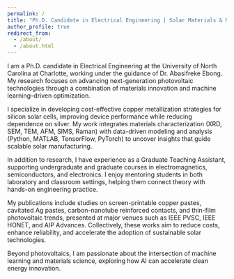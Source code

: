 ```yaml
---
permalink: /
title: "Ph.D. Candidate in Electrical Engineering | Solar Materials & Machine Learning"
author_profile: true
redirect_from: 
  - /about/
  - /about.html
---
```


I am a Ph.D. candidate in Electrical Engineering at the University of North Carolina at Charlotte, working under the guidance of Dr. Abasifreke Ebong. My research focuses on advancing next-generation photovoltaic technologies through a combination of materials innovation and machine learning–driven optimization.

I specialize in developing cost-effective copper metallization strategies for silicon solar cells, improving device performance while reducing dependence on silver. My work integrates materials characterization (XRD, SEM, TEM, AFM, SIMS, Raman) with data-driven modeling and analysis (Python, MATLAB, TensorFlow, PyTorch) to uncover insights that guide scalable solar manufacturing.

In addition to research, I have experience as a Graduate Teaching Assistant, supporting undergraduate and graduate courses in electromagnetics, semiconductors, and electronics. I enjoy mentoring students in both laboratory and classroom settings, helping them connect theory with hands-on engineering practice.

My publications include studies on screen-printable copper pastes, cavitated Ag pastes, carbon-nanotube reinforced contacts, and thin-film photovoltaic trends, presented at major venues such as IEEE PVSC, IEEE HONET, and AIP Advances. Collectively, these works aim to reduce costs, enhance reliability, and accelerate the adoption of sustainable solar technologies.

Beyond photovoltaics, I am passionate about the intersection of machine learning and materials science, exploring how AI can accelerate clean energy innovation.
